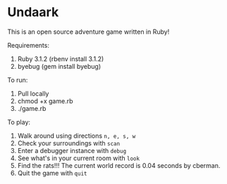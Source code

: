 # Undaark
This is an open source adventure game written in Ruby!

Requirements:
1. Ruby 3.1.2 (rbenv install 3.1.2)
2. byebug (gem install byebug)

To run:
1. Pull locally
2. chmod +x game.rb
3. ./game.rb

To play:
1. Walk around using directions <code>n, e, s, w</code>
2. Check your surroundings with <code>scan</code>
3. Enter a debugger instance with <code>debug</code>
4. See what's in your current room with <code>look</code>
5. Find the rats!!! The current world record is 0.04 seconds by cberman.
6. Quit the game with <code>quit</code>
